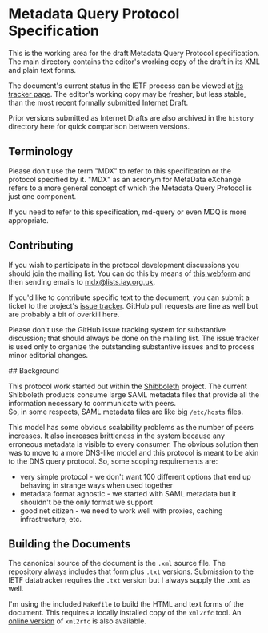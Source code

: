 # Metadata Query Protocol Specification

This is the working area for the draft Metadata Query Protocol specification.
The main directory contains the editor's working copy of the draft in its XML
and plain text forms.

The document's current status in the IETF process can be viewed at
[its tracker page](https://datatracker.ietf.org/doc/draft-young-md-query/).
The editor's working copy may be fresher, but less stable, than the most
recent formally submitted Internet Draft.

Prior versions submitted as Internet Drafts are also archived in the `history`
directory here for quick comparison between versions.

## Terminology

Please don't use the term "MDX" to refer to this specification or the protocol specified by it.  "MDX" as an acronym for MetaData eXchange refers to a more general concept of which the Metadata Query Protocol is just one component.

If you need to refer to this specification, md-query or even MDQ is more appropriate.

## Contributing

If you wish to participate in the protocol development discussions you should
join the mailing list.  You can do this by means of
[this webform](http://lists.iay.org.uk/listinfo.cgi/mdx-iay.org.uk)
and then sending emails to [mdx@lists.iay.org.uk](mailto:mdx@lists.iay.org.uk).

If you'd like to contribute specific text to the document, you can submit a 
ticket to the project's [issue tracker](https://github.com/iay/md-query/issues).
GitHub pull requests are fine as well but are probably a bit of overkill here.

Please don't use the GitHub issue tracking system for substantive discussion;
that should always be done on the mailing list.  The issue tracker is used only to organize the outstanding substantive issues and to process minor editorial changes.

## Background

This protocol work started out within the [Shibboleth](http://shibboleth.net)
project.  The current Shibboleth products consume large SAML metadata 
files that provide all the information necessary to communicate with peers.  
So, in some respects, SAML metadata files are like big `/etc/hosts` files.

This model has some obvious scalability problems as the number of peers
increases.  It also increases brittleness in the system because any erroneous
metadata is visible to every consumer.
The obvious solution then was to move to a more DNS-like model and
this protocol is meant to be akin to the DNS query protocol.  So, some scoping
requirements are:

* very simple protocol - we don't want 100 different options that end up behaving in strange ways when used together
* metadata format agnostic - we started with SAML metadata but it shouldn't be the only format we support
* good net citizen - we need to work well with proxies, caching infrastructure, etc.

## Building the Documents

The canonical source of the document is the `.xml` source file.  The repository always includes that form plus `.txt` versions.  Submission to the IETF datatracker requires the `.txt` version but I always supply the `.xml` as well.

I'm using the included `Makefile` to build the HTML and text forms of the document.  This requires a locally installed copy of the `xml2rfc` tool.  An [online version](http://xml.resource.org) of `xml2rfc` is also available.
